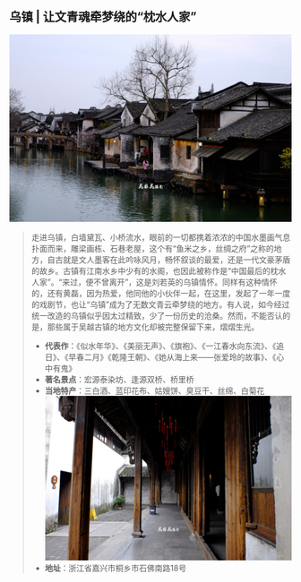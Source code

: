 ## 乌镇 | 让文青魂牵梦绕的“枕水人家”
![](topwrite/assets/六大古镇/3乌镇1.jpeg)
> 走进乌镇，白墙黛瓦、小桥流水，眼前的一切都携着浓浓的中国水墨画气息扑面而来，雕梁画栋、石巷老屋，这个有“鱼米之乡，丝绸之府”之称的地方，自古就是文人墨客在此吟咏风月，畅怀叙谈的最爱，还是一代文豪茅盾的故乡。古镇有江南水乡中少有的水阁，也因此被称作是“中国最后的枕水人家”。“来过，便不曾离开”，这是刘若英的乌镇情怀。同样有这种情怀的，还有黄磊，因为热爱，他同他的小伙伴一起，在这里，发起了一年一度的戏剧节，也让“乌镇”成为了无数文青云牵梦绕的地方。有人说，如今经过统一改造的乌镇似乎因太过精致，少了一份历史的沧桑。然而，不能否认的是，那些属于吴越古镇的地方文化却被完整保留下来，熠熠生光。
> * **代表作**：《似水年华》、《美丽无声》、《旗袍》、《一江春水向东流》、《追日》、《早春二月》《乾隆王朝》、《她从海上来——张爱玲的故事》、《心中有鬼》
>* **著名景点**：宏源泰染坊、逢源双桥、桥里桥
>* **当地特产**：三白酒、蓝印花布、姑嫂饼、臭豆干、丝绵、白菊花
![](topwrite/assets/六大古镇/3乌镇2.jpeg)
> * **地址**：浙江省嘉兴市桐乡市石佛南路18号